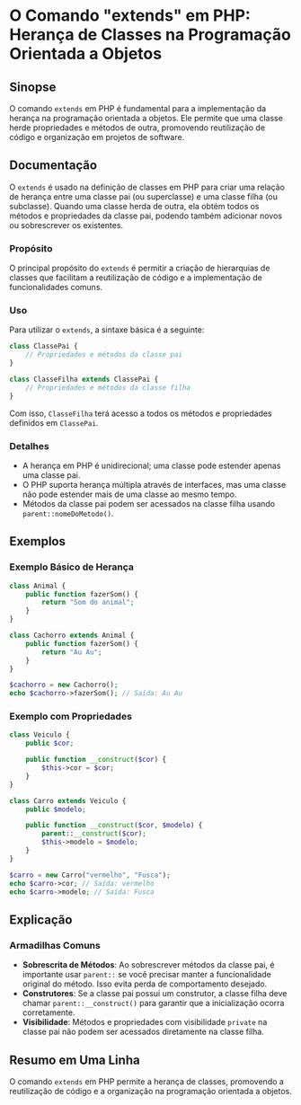 <!--
Meta Description: # O Comando "extends" em PHP: Herança de Classes na Programação Orientada a Objetos ## Sinopse O comando `extends` em PHP é fundamental para a impleme...
Meta Keywords: classe, uma, extends, php, métodos
-->

# O Comando "extends" em PHP: Herança de Classes na Programação Orientada a Objetos

## Sinopse
O comando `extends` em PHP é fundamental para a implementação da herança na programação orientada a objetos. Ele permite que uma classe herde propriedades e métodos de outra, promovendo reutilização de código e organização em projetos de software.

## Documentação
O `extends` é usado na definição de classes em PHP para criar uma relação de herança entre uma classe pai (ou superclasse) e uma classe filha (ou subclasse). Quando uma classe herda de outra, ela obtém todos os métodos e propriedades da classe pai, podendo também adicionar novos ou sobrescrever os existentes.

### Propósito
O principal propósito do `extends` é permitir a criação de hierarquias de classes que facilitam a reutilização de código e a implementação de funcionalidades comuns.

### Uso
Para utilizar o `extends`, a sintaxe básica é a seguinte:

```php
class ClassePai {
    // Propriedades e métodos da classe pai
}

class ClasseFilha extends ClassePai {
    // Propriedades e métodos da classe filha
}
```

Com isso, `ClasseFilha` terá acesso a todos os métodos e propriedades definidos em `ClassePai`.

### Detalhes
- A herança em PHP é unidirecional; uma classe pode estender apenas uma classe pai.
- O PHP suporta herança múltipla através de interfaces, mas uma classe não pode estender mais de uma classe ao mesmo tempo.
- Métodos da classe pai podem ser acessados na classe filha usando `parent::nomeDoMetodo()`.

## Exemplos
### Exemplo Básico de Herança

```php
class Animal {
    public function fazerSom() {
        return "Som do animal";
    }
}

class Cachorro extends Animal {
    public function fazerSom() {
        return "Au Au";
    }
}

$cachorro = new Cachorro();
echo $cachorro->fazerSom(); // Saída: Au Au
```

### Exemplo com Propriedades

```php
class Veiculo {
    public $cor;

    public function __construct($cor) {
        $this->cor = $cor;
    }
}

class Carro extends Veiculo {
    public $modelo;

    public function __construct($cor, $modelo) {
        parent::__construct($cor);
        $this->modelo = $modelo;
    }
}

$carro = new Carro("vermelho", "Fusca");
echo $carro->cor; // Saída: vermelho
echo $carro->modelo; // Saída: Fusca
```

## Explicação
### Armadilhas Comuns
- **Sobrescrita de Métodos**: Ao sobrescrever métodos da classe pai, é importante usar `parent::` se você precisar manter a funcionalidade original do método. Isso evita perda de comportamento desejado.
- **Construtores**: Se a classe pai possui um construtor, a classe filha deve chamar `parent::__construct()` para garantir que a inicialização ocorra corretamente.
- **Visibilidade**: Métodos e propriedades com visibilidade `private` na classe pai não podem ser acessados diretamente na classe filha.

## Resumo em Uma Linha
O comando `extends` em PHP permite a herança de classes, promovendo a reutilização de código e a organização na programação orientada a objetos.